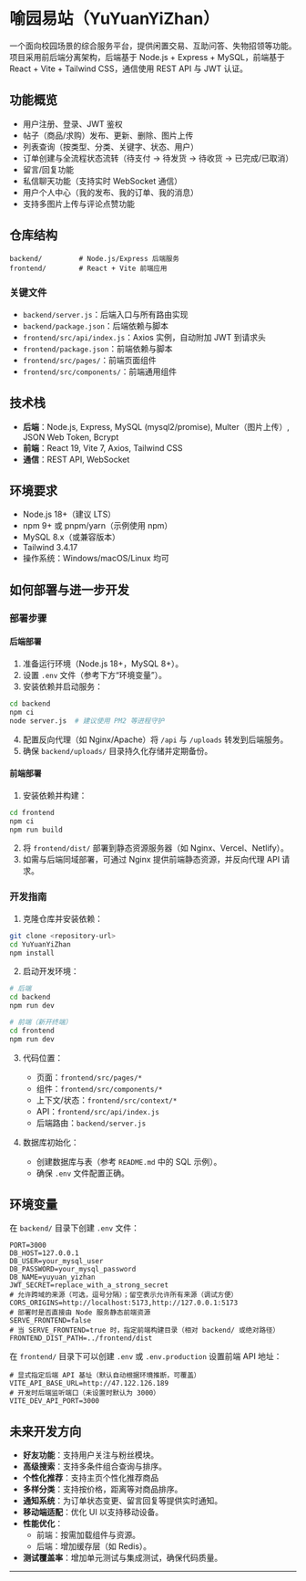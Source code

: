 # 喻园易站（YuYuanYiZhan）

一个面向校园场景的综合服务平台，提供闲置交易、互助问答、失物招领等功能。项目采用前后端分离架构，后端基于 Node.js + Express + MySQL，前端基于 React + Vite + Tailwind CSS，通信使用 REST API 与 JWT 认证。

## 功能概览

- 用户注册、登录、JWT 鉴权
- 帖子（商品/求购）发布、更新、删除、图片上传
- 列表查询（按类型、分类、关键字、状态、用户）
- 订单创建与全流程状态流转（待支付 → 待发货 → 待收货 → 已完成/已取消）
- 留言/回复功能
- 私信聊天功能（支持实时 WebSocket 通信）
- 用户个人中心（我的发布、我的订单、我的消息）
- 支持多图片上传与评论点赞功能

## 仓库结构

```
backend/         # Node.js/Express 后端服务
frontend/        # React + Vite 前端应用
```

### 关键文件

- `backend/server.js`：后端入口与所有路由实现
- `backend/package.json`：后端依赖与脚本
- `frontend/src/api/index.js`：Axios 实例，自动附加 JWT 到请求头
- `frontend/package.json`：前端依赖与脚本
- `frontend/src/pages/`：前端页面组件
- `frontend/src/components/`：前端通用组件

## 技术栈

- **后端**：Node.js, Express, MySQL (mysql2/promise), Multer（图片上传）, JSON Web Token, Bcrypt
- **前端**：React 19, Vite 7, Axios, Tailwind CSS
- **通信**：REST API, WebSocket

## 环境要求

- Node.js 18+（建议 LTS）
- npm 9+ 或 pnpm/yarn（示例使用 npm）
- MySQL 8.x（或兼容版本）
- Tailwind 3.4.17
- 操作系统：Windows/macOS/Linux 均可

## 如何部署与进一步开发

### 部署步骤

#### 后端部署

1. 准备运行环境（Node.js 18+，MySQL 8+）。
2. 设置 `.env` 文件（参考下方“环境变量”）。
3. 安装依赖并启动服务：

```bash
cd backend
npm ci
node server.js  # 建议使用 PM2 等进程守护
```

4. 配置反向代理（如 Nginx/Apache）将 `/api` 与 `/uploads` 转发到后端服务。
5. 确保 `backend/uploads/` 目录持久化存储并定期备份。

#### 前端部署

1. 安装依赖并构建：

```bash
cd frontend
npm ci
npm run build
```

2. 将 `frontend/dist/` 部署到静态资源服务器（如 Nginx、Vercel、Netlify）。
3. 如需与后端同域部署，可通过 Nginx 提供前端静态资源，并反向代理 API 请求。

### 开发指南

1. 克隆仓库并安装依赖：

```bash
git clone <repository-url>
cd YuYuanYiZhan
npm install
```

2. 启动开发环境：

```bash
# 后端
cd backend
npm run dev

# 前端（新开终端）
cd frontend
npm run dev
```

3. 代码位置：
   - 页面：`frontend/src/pages/*`
   - 组件：`frontend/src/components/*`
   - 上下文/状态：`frontend/src/context/*`
   - API：`frontend/src/api/index.js`
   - 后端路由：`backend/server.js`

4. 数据库初始化：
   - 创建数据库与表（参考 `README.md` 中的 SQL 示例）。
   - 确保 `.env` 文件配置正确。

## 环境变量

在 `backend/` 目录下创建 `.env` 文件：

```env
PORT=3000
DB_HOST=127.0.0.1
DB_USER=your_mysql_user
DB_PASSWORD=your_mysql_password
DB_NAME=yuyuan_yizhan
JWT_SECRET=replace_with_a_strong_secret
# 允许跨域的来源（可选，逗号分隔）；留空表示允许所有来源（调试方便）
CORS_ORIGINS=http://localhost:5173,http://127.0.0.1:5173
# 部署时是否直接由 Node 服务静态前端资源
SERVE_FRONTEND=false
# 当 SERVE_FRONTEND=true 时，指定前端构建目录（相对 backend/ 或绝对路径）
FRONTEND_DIST_PATH=../frontend/dist
```

在 `frontend/` 目录下可以创建 `.env` 或 `.env.production` 设置前端 API 地址：

```env
# 显式指定后端 API 基址（默认自动根据环境推断，可覆盖）
VITE_API_BASE_URL=http://47.122.126.189
# 开发时后端监听端口（未设置时默认为 3000）
VITE_DEV_API_PORT=3000
```

## 未来开发方向

- **好友功能**：支持用户关注与粉丝模块。
- **高级搜索**：支持多条件组合查询与排序。
- **个性化推荐**：支持主页个性化推荐商品
- **多样分类**：支持按价格，距离等对商品排序。
- **通知系统**：为订单状态变更、留言回复等提供实时通知。
- **移动端适配**：优化 UI 以支持移动设备。
- **性能优化**：
  - 前端：按需加载组件与资源。
  - 后端：增加缓存层（如 Redis）。
- **测试覆盖率**：增加单元测试与集成测试，确保代码质量。

---




